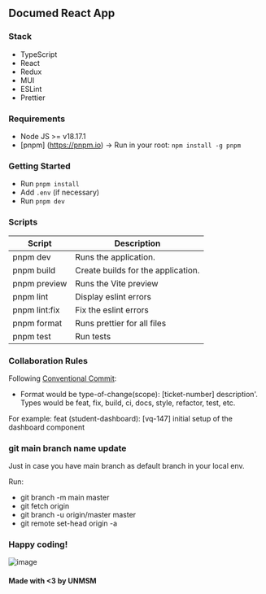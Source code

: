 ## Documed React App

### Stack 

- TypeScript
- React
- Redux
- MUI
- ESLint
- Prettier

### Requirements

- Node JS >= v18.17.1   
- [pnpm] (https://pnpm.io) -> Run in your root: `npm install -g pnpm`

### Getting Started

- Run `pnpm install`
- Add `.env` (if necessary)
- Run `pnpm dev`



### Scripts

| Script        | Description                        |
| ------------- | ---------------------------------- |
| pnpm dev      | Runs the application.              |
| pnpm build    | Create builds for the application. |
| pnpm preview  | Runs the Vite preview              |
| pnpm lint     | Display eslint errors              |
| pnpm lint:fix | Fix the eslint errors              |
| pnpm format   | Runs prettier for all files        |
| pnpm test     | Run tests                          |

### Collaboration Rules

Following [Conventional Commit](https://www.conventionalcommits.org/en/v1.0.0/): 

- Format would be type-of-change(scope): [ticket-number] description'. Types would be feat, fix, build, ci, docs, style, refactor, test, etc.

For example:
feat (student-dashboard): [vq-147] initial setup of the dashboard component
 
### git main branch name update 

Just in case you have main branch as default branch in your local env.

Run:
- git branch -m main master
- git fetch origin
- git branch -u origin/master master
- git remote set-head origin -a

### Happy coding!
![image](https://img2.rtve.es/i/?w=1600&i=1614352808020.jpg)

#### Made with <3 by UNMSM
